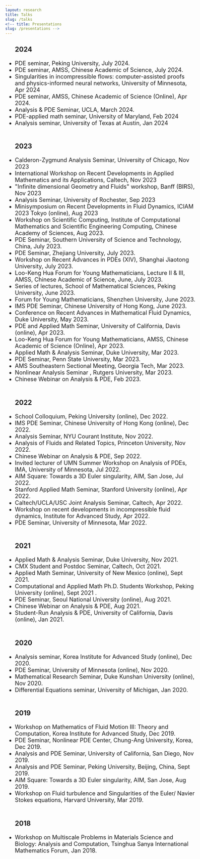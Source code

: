```yaml
---
layout: research
title: Talks
slug: /talks
<!-- title: Presentations
slug: /presentations -->
---
```




<div id="header" style="width: 120%;">
    <div id="centered" style="margin: 0 auto; width:110%;"></div>

<font size="+1">

<ul>
  <h3> 2024 </h3>
   <li> PDE seminar,  Peking University,  July 2024. </li>
   <li> PDE seminar,  AMSS, Chinese Academic of Science, July 2024. </li>
   <li> Singularities in incompressible flows: computer-assisted proofs and physics-informed neural networks, University of Minnesota, Apr 2024  </li>
   <li> PDE seminar, AMSS, Chinese Academic of Science (Online), Apr 2024. </li>
   <li> Analysis & PDE Seminar, UCLA, March 2024. </li>
   <li> PDE-applied math seminar, University of Maryland,  Feb 2024  </li>
   <li> Analysis seminar, University of Texas at Austin, Jan 2024  </li>
  <br />

  <h3> 2023 </h3>
  <li> Calderon-Zygmund Analysis Seminar, University of Chicago, Nov 2023 </li>  
   <li> International Workshop on Recent Developments in Applied Mathematics and its Applications, 
    Caltech, Nov 2023 </li>
   <li> "Infinite dimensional Geometry and Fluids" workshop, Banff (BIRS), Nov 2023 </li>
   <li> Analysis Seminar, University of Rochester, Sep 2023 </li> 
  <li> Minisymposium on Recent Developments in Fluid Dynamics, ICIAM 2023 Tokyo (online),  Aug 2023 </li>
  <li> Workshop on Scientific Computing, Institute of Computational Mathematics and Scientific Engineering Computing, Chinese Academy of Sciences, Aug 2023. </li>
  <li> PDE Seminar, Southern University of Science and Technology, China, July 2023. </li>
  <li> PDE Seminar, Zhejiang University, July 2023. </li>
  <li> Workshop on Recent Advances in PDEs (XIV), Shanghai Jiaotong University,  July 2023. </li>
  <li> Loo-Keng Hua Forum for Young Mathematicians, Lecture II & III, AMSS, Chinese Academic of Science, June, July 2023. </li>
   <li> Series of lectures, School of Mathematical Sciences, Peking University,  June 2023. </li>
      <li>Forum for Young Mathematicians,  Shenzhen University,  June 2023.   </li>
      <li>IMS PDE Seminar,  Chinese University of Hong Kong,  June 2023.   </li>
      <li>Conference on Recent Advances in Mathematical Fluid Dynamics,  Duke University,  May 2023.  </li>
       <li>PDE and Applied Math Seminar,  University of California, Davis (online),  Apr 2023.  </li>
      <li>Loo-Keng Hua Forum for Young Mathematicians,  AMSS, Chinese Academic of Science (Online),  Apr 2023.  </li>
       <li>Applied Math & Analysis Seminar,  Duke University,  Mar 2023.   </li>
      <li>PDE Seminar,  Penn State University,  Mar 2023.  </li>
      <li>AMS Southeastern Sectional Meeting,  Georgia Tech,    Mar 2023.  </li>
      <li>Nonlinear Analysis Seminar ,   Rutgers University,  Mar 2023.  </li>
      <li>Chinese Webinar on Analysis & PDE,  Feb 2023.  </li>
   <br />

   <h3> 2022 </h3>
     <li> School Colloquium, Peking University (online),  Dec 2022.   </li>
     <li> IMS PDE Seminar, Chinese University of Hong Kong (online),  Dec 2022.    </li>
  <li>  Analysis Seminar, NYU Courant Institute, Nov 2022. </li>
<li>  Analysis of Fluids and Related Topics, Princeton University,  Nov 2022. </li>
<li>  Chinese Webinar on Analysis & PDE, Sep 2022. </li>
<li> Invited lecturer of UMN Summer Workshop on Analysis of PDEs,  IMA, University of Minnesota, Jul 2022. </li>
 <li>  AIM Square: Towards a 3D Euler singularity,  AIM, San Jose,   Jul 2022. </li>
           <li>  Stanford Applied Math Seminar, Stanford University (online), Apr 2022. </li>    
        <li>  Caltech/UCLA/USC Joint Analysis Seminar, Caltech, Apr 2022. </li>    
   <li>  Workshop on recent developments in incompressible fluid dynamics, Institute for Advanced Study, Apr 2022.  </li>
      <li>  PDE Seminar, University of Minnesota, Mar 2022. </li> 

   <br />

   <h3> 2021 </h3>
   <li>  Applied Math & Analysis Seminar, Duke University, Nov 2021. </li>
   <li> CMX Student and Postdoc Seminar, Caltech, Oct 2021. </li>
           <li> Applied Math Seminar, University of New Mexico (online), Sept 2021.</li>
        <li> Computational and Applied Math Ph.D. Students Workshop, Peking University (online), Sept 2021 .</li>
        <li> PDE Seminar, Seoul National University (online), Aug 2021.</li>
      <li> Chinese Webinar on Analysis & PDE, Aug 2021.</li>
    <li> Student-Run Analysis & PDE, University of California, Davis (online), Jan 2021. </li>

   <br />

 <h3>2020 </h3>

  <li>  Analysis seminar, Korea Institute for Advanced Study (online), Dec 2020. </li>
   <li>  PDE Seminar, University of Minnesota (online), Nov 2020. </li> 
   <li> Mathematical Research Seminar, Duke Kunshan University (online), Nov 2020.  </li>
  <li> Differential Equations seminar, University of Michigan, Jan 2020.  </li>

 <br />
 
  <h3> 2019 </h3>

  <li>  Workshop on Mathematics of Fluid Motion III: Theory and Computation, Korea Institute for Advanced Study, Dec 2019. </li>

 <li>  PDE Seminar, Nonlinear PDE Center, Chung-Ang University, Korea, Dec 2019. </li> 
   
   <li>Analysis and PDE Seminar, University of California, San Diego, Nov 2019. </li>

  <li>Analysis and PDE Seminar, Peking University, Beijing, China, Sept 2019. </li>

 <li>  AIM Square: Towards a 3D Euler singularity,  AIM, San Jose,   Aug 2019. </li>


 <li> Workshop on Fluid turbulence and Singularities of the Euler/ Navier Stokes equations,
Harvard University, Mar 2019. </li>
 <br />

   <h3> 2018 </h3>
  <li> Workshop on Multiscale Problems in Materials Science and Biology: Analysis and Computation, Tsinghua Sanya International Mathematics Forum, Jan 2018.
  	</li>



</ul>

</font>

</div>





<br />
